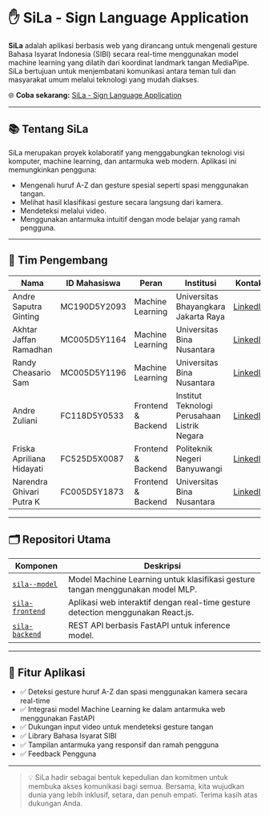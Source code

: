 

# ✋ SiLa - Sign Language Application

**SiLa** adalah aplikasi berbasis web yang dirancang untuk mengenali gesture Bahasa Isyarat Indonesia (SIBI) secara real-time menggunakan model machine learning yang dilatih dari koordinat landmark tangan MediaPipe. SiLa bertujuan untuk menjembatani komunikasi antara teman tuli dan masyarakat umum melalui teknologi yang mudah diakses.

🌐 **Coba sekarang:** [SiLa - Sign Language Application](https://sila-signlanguage.vercel.app)

---

## 📚 Tentang SiLa

SiLa merupakan proyek kolaboratif yang menggabungkan teknologi visi komputer, machine learning, dan antarmuka web modern. Aplikasi ini memungkinkan pengguna:

- Mengenali huruf A-Z dan gesture spesial seperti spasi menggunakan tangan.
- Melihat hasil klasifikasi gesture secara langsung dari kamera.
- Mendeteksi melalui video.
- Menggunakan antarmuka intuitif dengan mode belajar yang ramah pengguna.

---

## 👥 Tim Pengembang

| Nama                      | ID Mahasiswa     | Peran                | Institusi                                     | Kontak |
|---------------------------|------------------|----------------------|-----------------------------------------------|--------|
| Andre Saputra Ginting     | MC190D5Y2093     | Machine Learning     | Universitas Bhayangkara Jakarta Raya          | [LinkedIn](https://www.linkedin.com/in/andre-saputra-ginting) |
| Akhtar Jaffan Ramadhan    | MC005D5Y1164     | Machine Learning     | Universitas Bina Nusantara                    | [LinkedIn](https://www.linkedin.com/in/akhtar-jaffan-ramadhan) |
| Randy Cheasario Sam       | MC005D5Y1196     | Machine Learning     | Universitas Bina Nusantara                    | [LinkedIn](https://www.linkedin.com/in/randy-cheasario-sam) |
| Andre Zuliani             | FC118D5Y0533     | Frontend & Backend   | Institut Teknologi Perusahaan Listrik Negara  | [LinkedIn](https://www.linkedin.com/in/andre-zuliani-6651541b8) |
| Friska Apriliana Hidayati | FC525D5X0087     | Frontend & Backend   | Politeknik Negeri Banyuwangi                  | [LinkedIn](https://www.linkedin.com/in/friskahdyt) |
| Narendra Ghivari Putra K  | FC005D5Y1873     | Frontend & Backend   | Universitas Bina Nusantara                    | [LinkedIn](https://www.linkedin.com/in/narendra-ghivari-putra-kusmardiyanto-271a18196) |

---

## 🗂️ Repositori Utama

| Komponen               | Deskripsi                                                                                      |
|------------------------|------------------------------------------------------------------------------------------------|
| [`sila--model`](https://github.com/SiLa-Sign-Language-Application/SiLa-Model)          | Model Machine Learning untuk klasifikasi gesture tangan menggunakan model MLP.                 |
| [`sila-frontend`](https://github.com/SiLa-Sign-Language-Application/sila-frontend)        | Aplikasi web interaktif dengan real-time gesture detection menggunakan React.js.               |
| [`sila-backend`](https://github.com/SiLa-Sign-Language-Application/sila-backend)         | REST API berbasis FastAPI untuk inference model.                                               |

---

## 🚀 Fitur Aplikasi

- ✅ Deteksi gesture huruf A-Z dan spasi menggunakan kamera secara real-time
- ✅ Integrasi model Machine Learning ke dalam antarmuka web menggunakan FastAPI
- ✅ Dukungan input video untuk mendeteksi gesture tangan
- ✅ Library Bahasa Isyarat SIBI
- ✅ Tampilan antarmuka yang responsif dan ramah pengguna
- ✅ Feedback Pengguna

---

> 💡 SiLa hadir sebagai bentuk kepedulian dan komitmen untuk membuka akses komunikasi bagi semua. Bersama, kita wujudkan dunia yang lebih inklusif, setara, dan penuh empati. Terima kasih atas dukungan Anda.
